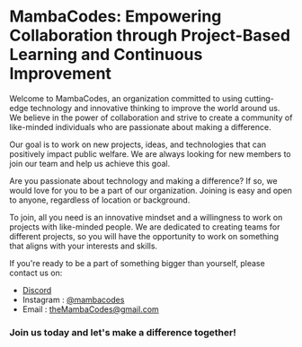 # MambaCodes: Empowering Collaboration through Project-Based Learning and Continuous Improvement


Welcome to MambaCodes, an organization committed to using cutting-edge technology and innovative thinking to improve the world around us. We believe in the power of collaboration and strive to create a community of like-minded individuals who are passionate about making a difference.

Our goal is to work on new projects, ideas, and technologies that can positively impact public welfare. We are always looking for new members to join our team and help us achieve this goal.

Are you passionate about technology and making a difference? If so, we would love for you to be a part of our organization. Joining is easy and open to anyone, regardless of location or background.

To join, all you need is an innovative mindset and a willingness to work on projects with like-minded people. We are dedicated to creating teams for different projects, so you will have the opportunity to work on something that aligns with your interests and skills.

If you're ready to be a part of something bigger than yourself, please contact us on:

- [Discord](https://discord.com/invite/2X4WThB64b)
- Instagram : [@mambacodes](https://www.instagram.com/mambacodes/)
- Email : theMambaCodes@gmail.com


### Join us today and let's make a difference together!
